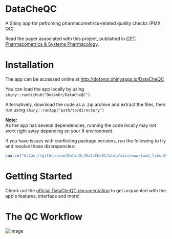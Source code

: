 
# DataCheQC

A Shiny app for pefroming pharmacometrics-related quality checks (PMX QC).  
  
Read the paper associated with this project, published in [CPT: Pharmacometrics & Systems Pharmacology](https://doi.org/10.1002/psp4.13017).

# Installation

The app can be accessed online at http://dotanor.shinyapps.io/DataCheQC

You can load the app locally by using `shiny::runGitHub("DotanOr/DataCheQC")`.

Alternatively, download the code as a .zip archive and extract the files, then run using `shiny::runApp("path/to/directory")`

<ins>**Note</ins>:**  
As the app has several dependencies, running the code locally may not work right away depending on your R environment.

If you have issues with conflicting package versions, run the following to try and resolve those discrepancies:
```r
source("https://github.com/DotanOr/DataCheQC/blob/main/www/load_libs.R?raw=TRUE")
```

# Getting Started

Check out the [official DataCheQC documentation](https://dotanor.github.io/DataCheQC/) to get acquainted with the app's features, interface and more!
   
      
# The QC Workflow

![image](https://user-images.githubusercontent.com/111221177/227787492-d4a40cfe-94fd-4aa3-99eb-7e64d49cac84.png)

